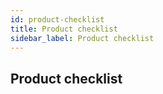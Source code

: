 ```yaml
---
id: product-checklist
title: Product checklist
sidebar_label: Product checklist
---
```


## Product checklist